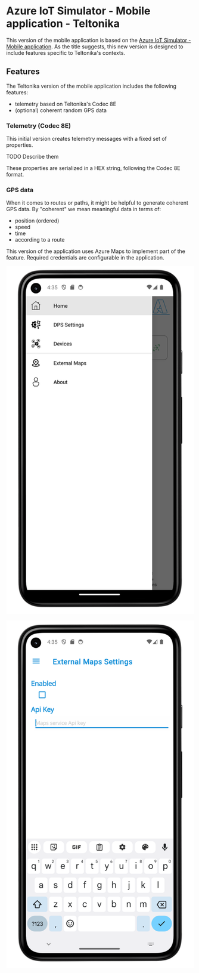 # Azure IoT Simulator - Mobile application - Teltonika

This version of the mobile application is based on the [Azure IoT Simulator - Mobile application](iot/tools/mobile-app/iot-simulator-mobileapp.md).
As the title suggests, this new version is designed to include features specific to Teltonika's contexts.

## Features

The Teltonika version of the mobile application includes the following features:
 - telemetry based on Teltonika's Codec 8E
 - (optional) coherent random GPS data

### Telemetry (Codec 8E)

This initial version creates telemetry messages with a fixed set of properties.

TODO
Describe them

These properties are serialized in a HEX string, following the Codec 8E format.


### GPS data

When it comes to routes or paths, it might be helpful to generate coherent GPS data. By "coherent" we mean meaningful data in terms of:
 - position (ordered)
 - speed
 - time
 - according to a route

This version of the application uses Azure Maps to implement part of the feature.
Required credentials are configurable in the application.

![Teltonika About](media/with-frame/Teltonika_About_Settings_framed.png)


![Teltonika Settings](media/with-frame/Teltonika_Settings_framed.png)
